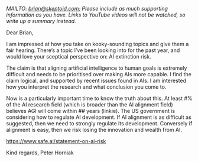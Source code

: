 *MAILTO: brian@skeptoid.com; Please include as much supporting information as you have. Links to YouTube videos will not be watched, so write up a summary instead.*


Dear Brian,

I am impressed at how you take on kooky-sounding topics and give them a fair hearing. There’s a topic I’ve been looking into for the past year, and would love your sceptical perspective on: AI extinction risk.

The claim is that aligning artificial intelligence to human goals is extremely difficult and needs to be prioritised over making AIs more capable. I find the claim logical, and supported by recent issues found in AIs. I am interested how you interpret the research and what conclusion you come to.

Now is a particularly important time to know the truth about this. At least #% of the AI research field (which is broader than the AI alignment field) believes AGI will come within ## years (linkie). The US government is considering how to regulate AI development. If AI alignment is as difficult as suggested, then we need to strongly regulate its development. Conversely if alignment is easy, then we risk losing the innovation and wealth from AI.

https://www.safe.ai/statement-on-ai-risk

Kind regards,
Peter Horniak
